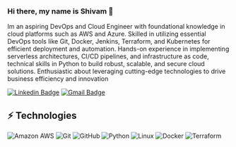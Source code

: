 ### Hi there, my name is Shivam 👋

<!-- Introduce yourself and give a brief introduction about yourself here.  Also include what tech you're interested in and what you are currently learning -->

Im an aspiring DevOps and Cloud Engineer with foundational knowledge in cloud platforms such as AWS and Azure. Skilled in utilizing essential DevOps tools like Git, Docker, Jenkins, Terraform, and Kubernetes for efficient deployment and automation. Hands-on experience in implementing serverless architectures, CI/CD pipelines, and infrastructure as code, technical skills in Python to build robust, scalable, and secure cloud solutions. Enthusiastic about leveraging cutting-edge technologies to drive business efficiency and innovation

<!-- Replace the fields below with the information requested. Remember to remove the encapsulating <> characters. For spaces in names, use %20 (e.g. Broadus%20Palmer) -->

[![Linkedin Badge](https://img.shields.io/badge/-Shivam%20Soni-blue?style=flat-square&logo=Linkedin&logoColor=white&link=https://www.linkedin.com/in/shivam-soni-43661a242/)]([https://www.linkedin.com/in/levelupwithbroadus/](https://www.linkedin.com/in/shivam-soni-43661a242/))
[![Gmail Badge](https://img.shields.io/badge/-shivtrent800@gmail.com-c14438?style=flat-square&logo=Gmail&logoColor=white&link=mailto:shivtrent800@gmail.com)](mailto:shivtrent800@gmail.com)

## ⚡ Technologies

<!-- Check out the Badges folder for more badges -->

![Amazon AWS](https://img.shields.io/badge/Amazon%20AWS-232F3E?style=flat-square&logo=amazon-aws)
![Git](https://img.shields.io/badge/-Git-black?style=flat-square&logo=git)
![GitHub](https://img.shields.io/badge/-GitHub-181717?style=flat-square&logo=github)
![Python](https://img.shields.io/badge/-Python-black?style=flat-square&logo=Python)
![Linux](https://img.shields.io/badge/Linux-FCC624?style=flat-square&logo=linux&logoColor=black)
![Docker](https://img.shields.io/badge/docker-%230db7ed.svg?style=for-the-badge&logo=docker&logoColor=white)
![Terraform](https://img.shields.io/badge/terraform-%235835CC.svg?style=for-the-badge&logo=terraform&logoColor=white)

<!-- Replace the fields below with the information requested. Remember to remove the encapsulating <> characters. -->
